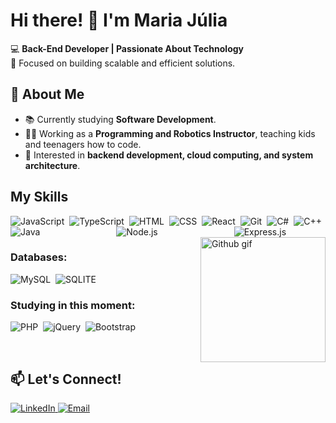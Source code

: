 # Hi there! 👋 I'm Maria Júlia  

💻 **Back-End Developer | Passionate About Technology**  
🎯 Focused on building scalable and efficient solutions.  

## 🚀 About Me  
- 📚 Currently studying **Software Development**.  
- 👩‍🏫 Working as a **Programming and Robotics Instructor**, teaching kids and teenagers how to code.  
- 🌱 Interested in **backend development, cloud computing, and system architecture**.

## My Skills

<div style="display: flex; flex-wrap: wrap; justify-content: space-between; align-items: center;">
  <img src="https://img.shields.io/badge/JavaScript-F7DF1E?style=for-the-badge&logo=javascript&logoColor=black" alt="JavaScript"/>&nbsp;
  <img src="https://img.shields.io/badge/TypeScript-007ACC?style=for-the-badge&logo=typescript&logoColor=white" alt="TypeScript"/>&nbsp;
  <img src="https://img.shields.io/badge/HTML5-E34F26?style=for-the-badge&logo=html5&logoColor=white" alt="HTML"/>&nbsp;
  <img src="https://img.shields.io/badge/CSS3-1572B6?style=for-the-badge&logo=css3&logoColor=white" alt="CSS"/>&nbsp;
  <img src="https://img.shields.io/badge/React-20232A?style=for-the-badge&logo=react&logoColor=61DAFB" alt="React"/>&nbsp;
  <img src="https://img.shields.io/badge/GIT-E44C30?style=for-the-badge&logo=git&logoColor=white" alt="Git"/>&nbsp;
  <img src="https://img.shields.io/badge/C%23-239120?style=for-the-badge&logo=c-sharp&logoColor=white" alt="C#"/>&nbsp;
  <img src="https://img.shields.io/badge/C%2B%2B-00599C?style=for-the-badge&logo=c%2B%2B&logoColor=white" alt="C++"/>&nbsp;
  <img src="https://img.shields.io/badge/java-%23ED8B00.svg?style=for-the-badge&logo=openjdk&logoColor=white" alt="Java"/>&nbsp;
  <img src="https://img.shields.io/badge/node.js-6DA55F?style=for-the-badge&logo=node.js&logoColor=white" alt="Node.js"/>&nbsp;
  <img src="https://img.shields.io/badge/express.js-%23404d59.svg?style=for-the-badge&logo=express&logoColor=%2361DAFB" alt="Express.js"/>&nbsp;
</div>


  <img src="https://github.com/user-attachments/assets/5d092f4d-1858-43bf-86d9-50b0bb942d01" min-width="400px" max-width="200px" width="200px" align="right" alt="Github gif" >
  
### Databases:

  <img src="https://img.shields.io/badge/MySQL-005C84?style=for-the-badge&logo=mysql&logoColor=white" alt="MySQL"/>&nbsp;
  <img src="https://img.shields.io/badge/Sqlite-003B57?style=for-the-badge&logo=sqlite&logoColor=white" alt="SQLITE"/>&nbsp;




### Studying in this moment:

  <img src="https://img.shields.io/badge/php-%23777BB4.svg?style=for-the-badge&logo=php&logoColor=white" alt="PHP"/>&nbsp;
  <img src="https://img.shields.io/badge/jquery-%230769AD.svg?style=for-the-badge&logo=jquery&logoColor=white" alt="jQuery"/>&nbsp;
  <img src="https://img.shields.io/badge/bootstrap-%238511FA.svg?style=for-the-badge&logo=bootstrap&logoColor=white" alt="Bootstrap"/>&nbsp;


&nbsp;
&nbsp;


## 📫 Let's Connect!  
<p align="left">
  <a href="https://www.linkedin.com/in/mariajuliasants">
    <img src="https://img.shields.io/badge/LinkedIn-0077B5?style=for-the-badge&logo=linkedin&logoColor=white" alt="LinkedIn">
  </a>
  <a href="mailto:contmariajulia@gmail.com">
    <img src="https://img.shields.io/badge/Email-D14836?style=for-the-badge&logo=gmail&logoColor=white" alt="Email">
  </a>
</p>
